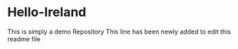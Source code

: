 # Hello-Ireland
This is simply a demo Repository
This line has been newly added to edit this readme file
